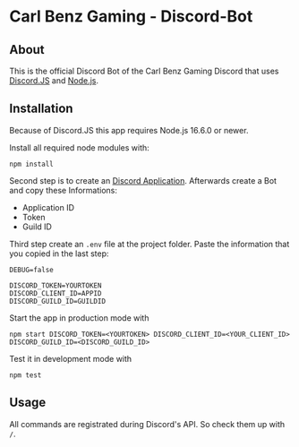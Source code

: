 # Carl Benz Gaming - Discord-Bot
## About
This is the official Discord Bot of the Carl Benz Gaming Discord that uses [Discord.JS](https://discord.js.org/) and [Node.js](https://nodejs.org/).
## Installation
Because of Discord.JS this app requires Node.js 16.6.0 or newer.

Install all required node modules with:

    npm install

Second step is to create an [Discord Application](https://discord.com/developers/applications). Afterwards create a Bot and copy these Informations:

 - Application ID
 - Token
 - Guild ID

Third step create an `.env` file at the project folder. Paste the information that you copied in the last step:

    DEBUG=false
    
    DISCORD_TOKEN=YOURTOKEN
    DISCORD_CLIENT_ID=APPID
    DISCORD_GUILD_ID=GUILDID

Start the app in production mode with

    npm start DISCORD_TOKEN=<YOURTOKEN> DISCORD_CLIENT_ID=<YOUR_CLIENT_ID> DISCORD_GUILD_ID=<DISCORD_GUILD_ID>

Test it in development mode with

    npm test

## Usage
All commands are registrated during Discord's API. So check them up with `/`.